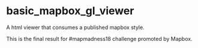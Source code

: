 # basic_mapbox_gl_viewer

A html viewer that consumes a published mapbox style.

This is the final result for #mapmadness18 challenge promoted by Mapbox.